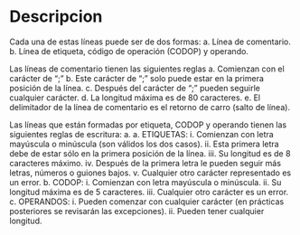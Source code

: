 # Descripcion

Cada una de estas líneas puede ser de dos 
formas: 
a. Línea de comentario. 
b. Línea de etiqueta, código de operación (CODOP) y operando. 

Las líneas de comentario tienen las siguientes reglas 
a. Comienzan con el carácter de “;” 
b. Este carácter de “;” solo puede estar en la primera posición de la línea. 
c. Después del carácter de “;” pueden seguirle cualquier carácter. 
d. La longitud máxima es de 80 caracteres. 
e. El delimitador de la línea de comentario es el retorno de carro (salto de 
línea).

Las líneas que están formadas por etiqueta, CODOP y operando tienen las siguientes 
reglas de escritura: a.
a. ETIQUETAS: 
i. Comienzan con letra mayúscula o minúscula (son válidos los dos 
casos).
ii. Esta primera letra debe de estar sólo en la primera posición de la 
línea.
iii. Su longitud es de 8 caracteres máximo. 
iv. Después de la primera letra le pueden seguir más letras, números 
o guiones bajos. 
v. Cualquier otro carácter representado es un error.
b. CODOP: 
i. Comienzan con letra mayúscula o minúscula. 
ii. Su longitud máxima es de 5 caracteres. 
iii. Cualquier otro carácter es un error. 
c. OPERANDOS: 
i. Pueden comenzar con cualquier carácter (en prácticas posteriores 
se revisarán las excepciones). 
ii. Pueden tener cualquier longitud. 
